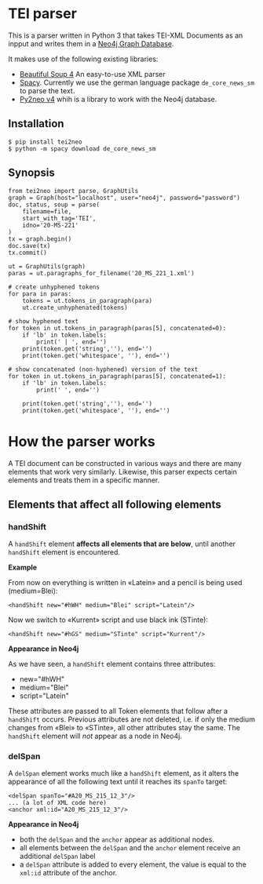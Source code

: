 # TEI parser

This is a parser written in Python 3 that takes TEI-XML Documents as an inpput and writes them in a [Neo4j Graph Database](https://neo4j.com).

It makes use of the following existing libraries:

* [Beautiful Soup 4](https://beautiful-soup-4.readthedocs.io/en/latest/) An easy-to-use XML parser
* [Spacy](https://spacy.io). Currently we use the german language package `de_core_news_sm` to parse the text.
* [Py2neo v4](https://py2neo.org/v4/) whih is a library to work with the Neo4j database.

## Installation

```
$ pip install tei2neo
$ python -m spacy download de_core_news_sm
```


## Synopsis

```
from tei2neo import parse, GraphUtils
graph = Graph(host="localhost", user="neo4j", password="password")
doc, status, soup = parse(
	filename=file, 
	start_with_tag='TEI', 
	idno='20-MS-221'
)
tx = graph.begin()
doc.save(tx)
tx.commit()

ut = GraphUtils(graph)
paras = ut.paragraphs_for_filename('20_MS_221_1.xml')

# create unhyphened tokens
for para in paras:
    tokens = ut.tokens_in_paragraph(para)
    ut.create_unhyphenated(tokens)
    
# show hyphened text
for token in ut.tokens_in_paragraph(paras[5], concatenated=0):
    if 'lb' in token.labels:
        print(' | ', end='')
    print(token.get('string',''), end='')
    print(token.get('whitespace', ''), end='')
    
# show concatenated (non-hyphened) version of the text
for token in ut.tokens_in_paragraph(paras[5], concatenated=1):
    if 'lb' in token.labels:
        print(' ', end='')

    print(token.get('string',''), end='')
    print(token.get('whitespace', ''), end='')
```

# How the parser works

A TEI document can be constructed in various ways and there are many elements that work very similarly. Likewise, this parser expects certain elements and treats them in a specific manner.

## Elements that affect all following elements

### handShift

A `handShift` element **affects all elements that are below**, until another `handShift` element is encountered. 

**Example**

From now on everything is written in «Latein» and a pencil is being used (medium=Blei):
```
<handShift new="#hWH" medium="Blei" script="Latein"/>
```

Now we switch to «Kurrent» script and use black ink (STinte):

```
<handShift new="#hGS" medium="STinte" script="Kurrent"/>
```
**Appearance in Neo4j**

As we have seen, a `handShift` element contains three attributes:

* new="#hWH"
* medium="Blei"
* script="Latein"

These attributes are passed to all Token elements that follow after a `handShift` occurs. Previous attributes are not deleted, i.e. if only the medium changes from «Blei» to «STinte», all other attributes stay the same.
The `handShift` element will *not* appear as a node in Neo4j.


### delSpan

A `delSpan` element works much like a `handShift` element, as it alters the appearance of all the following text until it reaches its `spanTo` target:

```
<delSpan spanTo="#A20_MS_215_12_3"/>
... (a lot of XML code here)
<anchor xml:id="A20_MS_215_12_3"/>
```

**Appearance in Neo4j**

* both the `delSpan` and the `anchor` appear as additional nodes.
* all elements between the `delSpan` and the `anchor` element receive an additional `delSpan` label
* a `delSpan` attribute is added to every element, the value is equal to the `xml:id` attribute of the anchor.

